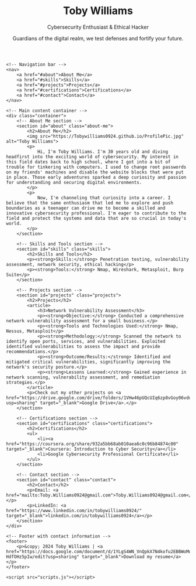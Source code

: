 <!DOCTYPE html>
<html lang="en">
<head>
    <meta charset="UTF-8">
    <meta name="viewport" content="width=device-width, initial-scale=1.0">
    <title>Toby Williams - Cybersecurity Portfolio</title>
    <link rel="stylesheet" href="styles.css">
    <link href="https://fonts.googleapis.com/css2?family=Roboto:wght@400;700&display=swap" rel="stylesheet">
</head>
<body>
    <!-- Header section with title -->
    <header>
        <h1>Toby Williams</h1>
        <p>Cybersecurity Enthusiast & Ethical Hacker</p>
        <p>Guardians of the digital realm, we test defenses and fortify your future.</p>
    </header>

    <!-- Navigation bar -->
    <nav>
        <a href="#about">About Me</a>
        <a href="#skills">Skills</a>
        <a href="#projects">Projects</a>
        <a href="#certifications">Certifications</a>
        <a href="#contact">Contact</a>
    </nav>

    <!-- Main content container -->
    <div class="container">
        <!-- About Me section -->
        <section id="about" class="about-me">
            <h2>About Me</h2>
            <img src="https://Tobywilliams0924.github.io/ProfilePic.jpg" alt="Toby Williams">
            <p>
                Hi, I'm Toby Williams. I'm 30 years old and diving headfirst into the exciting world of cybersecurity. My interest in this field dates back to high school, where I got into a bit of trouble for tinkering with computers. I used to change root passwords on my friends' machines and disable the website blocks that were put in place. Those early adventures sparked a deep curiosity and passion for understanding and securing digital environments.
            </p>
            <p>
                Now, I'm channeling that curiosity into a career. I believe that the same enthusiasm that led me to explore and push boundaries as a teenager can drive me to become a skilled and innovative cybersecurity professional. I'm eager to contribute to the field and protect the systems and data that are so crucial in today's world.
            </p>
        </section>

        <!-- Skills and Tools section -->
        <section id="skills" class="skills">
            <h2>Skills and Tools</h2>
            <p><strong>Skills:</strong> Penetration testing, vulnerability assessment, network security, ethical hacking</p>
            <p><strong>Tools:</strong> Nmap, Wireshark, Metasploit, Burp Suite</p>
        </section>

        <!-- Projects section -->
        <section id="projects" class="projects">
            <h2>Projects</h2>
            <article>
                <h3>Network Vulnerability Assessment</h3>
                <p><strong>Objective:</strong> Conducted a comprehensive network vulnerability assessment for a small business.</p>
                <p><strong>Tools and Technologies Used:</strong> Nmap, Nessus, Metasploit</p>
                <p><strong>Methodology:</strong> Scanned the network to identify open ports, services, and vulnerabilities. Exploited identified vulnerabilities to assess the impact and provide recommendations.</p>
                <p><strong>Outcome/Results:</strong> Identified and mitigated critical vulnerabilities, significantly improving the network's security posture.</p>
                <p><strong>Lessons Learned:</strong> Gained experience in network scanning, vulnerability assessment, and remediation strategies.</p>
            </article>
            <p>Check out my other projects on <a href="https://drive.google.com/drive/folders/1VHw46pUQcUIq6zp8vGoy06vdoLL3Kzbf?usp=sharing" target="_blank">Google Drive</a>.</p>
        </section>

        <!-- Certifications section -->
        <section id="certifications" class="certifications">
            <h2>Certifications</h2>
            <ul>
                <li><a href="https://coursera.org/share/932a5bb68ab010aea6c0c96b84874c00" target="_blank">Coursera: Introduction to Cyber Security</a></li>
                <li>Google Cybersecurity Professional Certificate</li>
            </ul>
        </section>

        <!-- Contact section -->
        <section id="contact" class="contact">
            <h2>Contact</h2>
            <p>Email: <a href="mailto:Toby.Williams0924@gmail.com">Toby.Williams0924@gmail.com</a></p>
            <p>LinkedIn: <a href="https://www.linkedin.com/in/tobywilliams0924/" target="_blank">linkedin.com/in/tobywilliams0924</a></p>
        </section>
    </div>

    <!-- Footer with contact information -->
    <footer>
        <p>&copy; 2024 Toby Williams | <a href="https://docs.google.com/document/d/1YLgS4WN_VnQpkX7N4kofu2EBBWoMq29D-HdfOHz5pIw/edit?usp=sharing" target="_blank">Download my resume</a></p>
    </footer>

    <script src="scripts.js"></script>
</body>
</html>
